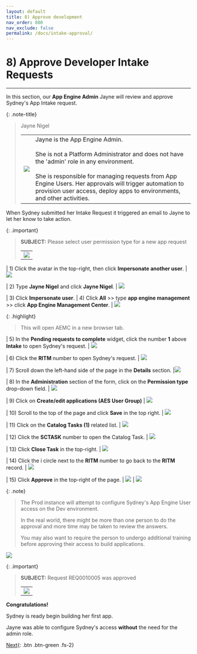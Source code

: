 ```yaml
---
layout: default
title: 8) Approve development
nav_order: 800
nav_exclude: false
permalink: /docs/intake-approval/
---
```


# 8) Approve Developer Intake Requests

---

In this section, our **App Engine Admin** Jayne will review and approve Sydney's App Intake request. 

{: .note-title}
> Jayne Nigel
> <table>
> <tbody>
> <tr>
> <td>
> <img src="https://creatorworkflowsnow.github.io/lab-aemc-utah/assets/images/Jayne_Nigel.png" />
> </td>
> <td>
> Jayne is the App Engine Admin.<br/>
> <br/>
> She is not a Platform Administrator and does not have the 'admin' role in any environment.<br/>
> <br/>
> She is responsible for managing requests from App Engine Users. Her approvals will trigger automation to provision user access, deploy apps to environments, and other activities. 
> </td>
> </tr>
> </tbody>
> </table>

When Sydney submitted her Intake Request it triggered an email to Jayne to let her know to take action. 

{: .important}
> **SUBJECT:** Please select user permission type for a new app request
> <table>
> <tbody>
> <tr>
> <td>
> <img src="https://creatorworkflowsnow.github.io/lab-aemc-utah/assets/images/2023-07-11-21-08-36.png">
> </td>
> </tr>
> </tbody>
> </table>

| 1) Click the avatar in the top-right, then click **Impersonate another user**.
| ![](../assets/images/2023-03-14-12-44-50.png)

| 2) Type **Jayne Nigel** and click **Jayne Nigel**.
| ![](../assets/images/2023-03-14-12-45-21.png)

| 3) Click **Impersonate user**.
| 4) Click **All** >> type **app engine management** >> click **App Engine Management Center**.
| ![](../assets/images/2023-07-05-16-16-55.png)

{: .highlight}
> This will open AEMC in a new browser tab.

| 5) In the **Pending requests to complete** widget, click the number **1** above **Intake** to open Sydney's request. 
| ![](../assets/images/2023-07-11-16-34-50.png)

| 6) Click the **RITM** number to open Sydney's request.
| ![](../assets/images/2023-07-11-16-36-33.png)

| 7) Scroll down the left-hand side of the page in the **Details** section.
|![](../assets/images/2023-07-11-16-39-06.png)

| 8) In the **Administration** section of the form, click on the **Permission type** drop-down field.
| ![](../assets/images/2023-07-11-16-42-31.png)

| 9) Click on **Create/edit applications (AES User Group)**
| ![](../assets/images/2023-07-11-16-44-56.png)

| 10) Scroll to the top of the page and click **Save** in the top right. 
| ![](../assets/images/2023-07-11-16-46-15.png)

| 11) Click on the **Catalog Tasks (1)** related list. 
| ![](../assets/images/2023-07-11-16-47-20.png)

| 12) Click the **SCTASK** number to open the Catalog Task.
| ![](../assets/images/2023-07-11-16-47-55.png)

| 13) Click **Close Task** in the top-right.
| ![](../assets/images/2023-07-11-16-49-14.png)

| 14) Click the i circle next to the **RITM** number to go back to the **RITM** record. 
| ![](../assets/images/2023-07-11-16-54-30.png)

| 15) Click **Approve** in the top-right of the page. 
| ![](../assets/images/2023-07-11-16-56-47.png)
| ![](../assets/images/2023-07-11-17-01-13.png)

{: .note}
> The Prod instance will attempt to configure Sydney's App Engine User access on the Dev environment.
>
> In the real world, there might be more than one person to do the approval and more time may be taken to review the answers.
>
> You may also want to require the person to undergo additional training before approving their access to build applications. 


![](../assets/images/2023-07-11-21-13-17.png)

{: .important}
> **SUBJECT:** Request REQ0010005 was approved
> <table>
> <tbody>
> <tr>
> <td>
> <img src="https://creatorworkflowsnow.github.io/lab-aemc-utah/assets/images/2023-07-11-21-14-08.png)">
> </td>
> </tr>
> </tbody>
> </table>

**Congratulations!** 

Sydney is ready begin building her first app.

Jayne was able to configure Sydney's access **without** the need for the admin role.

[Next](/lab-aemc-utah/docs/build-app){: .btn .btn-green .fs-2}